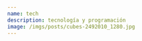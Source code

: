 ```yaml
---
name: tech
description: tecnología y programación
image: /imgs/posts/cubes-2492010_1280.jpg
---
```

